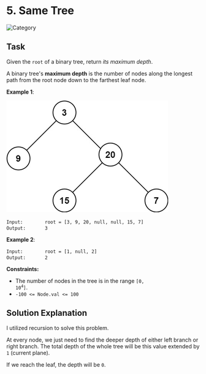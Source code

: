 # 5. Same Tree
![Category](https://img.shields.io/badge/Difficulty-Easy-green)

## Task

Given the `root` of a binary tree, return *its maximum depth*.

A binary tree's **maximum depth** is the number of nodes along the longest path from the root node down to the farthest 
leaf node.

**Example 1**:

![Example 1](./ex1.jpg)
```
Input:        root = [3, 9, 20, null, null, 15, 7]
Output:       3
```

**Example 2**:

```
Input:        root = [1, null, 2]
Output:       2
```

**Constraints:**

- The number of nodes in the tree is in the range <code>[0, 10<sup>4</sup>]</code>.
- `-100 <= Node.val <= 100`


## Solution Explanation
I utilized recursion to solve this problem.

At every node, we just need to find the deeper depth of either left branch or right branch. The total depth of the whole 
tree will be this value extended by `1` (current plane).

If we reach the leaf, the depth will be `0`.
